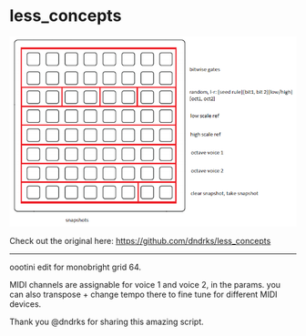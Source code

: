 # less_concepts

![less concepts edit for monobright grid 64](l_c64.png)

Check out the original here: https://github.com/dndrks/less_concepts

***

oootini edit for monobright grid 64.

MIDI channels are assignable for voice 1 and voice 2, in the params. you can also transpose + change tempo there to fine tune for different MIDI devices.

Thank you @dndrks for sharing this amazing script.

